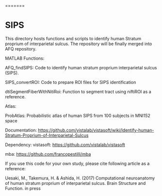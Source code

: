 =======
# SIPS
This directory hosts functions and scripts to identify human Stratum proprium of interparietal sulcus.
The repository will be finally merged into AFQ repository. 

MATLAB Functions:

AFQ_findSIPS: Code to identify human stratum proprium interparietal sulcus (SIPS).

SIPS_convertROI: Code to prepare ROI files for SIPS identification

dtiSegmentFiberWithNitiRoi: Function to segment tract using niftiROI as a reference. 

Atlas:

ProbAtlas: Probabilistic atlas of human SIPS from 100 subjects in MNI152 space

Documentation: https://github.com/vistalab/vistasoft/wiki/Identify-human-Stratum-Proprium-of-Interparietal-Sulcus

Dependency:
vistasoft: https://github.com/vistalab/vistasoft

mba: https://github.com/francopestilli/mba

If you use this code for your own study, please cite following article as a reference:

Uesaki, M., Takemura, H. & Ashida, H. (2017) Computational neuroanatomy of human stratum proprium of interparietal sulcus. Brain Structure and Function. in press

>>>>>>> 

